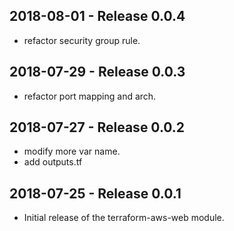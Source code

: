 ## 2018-08-01 - Release 0.0.4

- refactor security group rule.

## 2018-07-29 - Release 0.0.3

- refactor port mapping and arch.

## 2018-07-27 - Release 0.0.2

- modify more var name.
- add outputs.tf

## 2018-07-25 - Release 0.0.1

- Initial release of the terraform-aws-web module.
